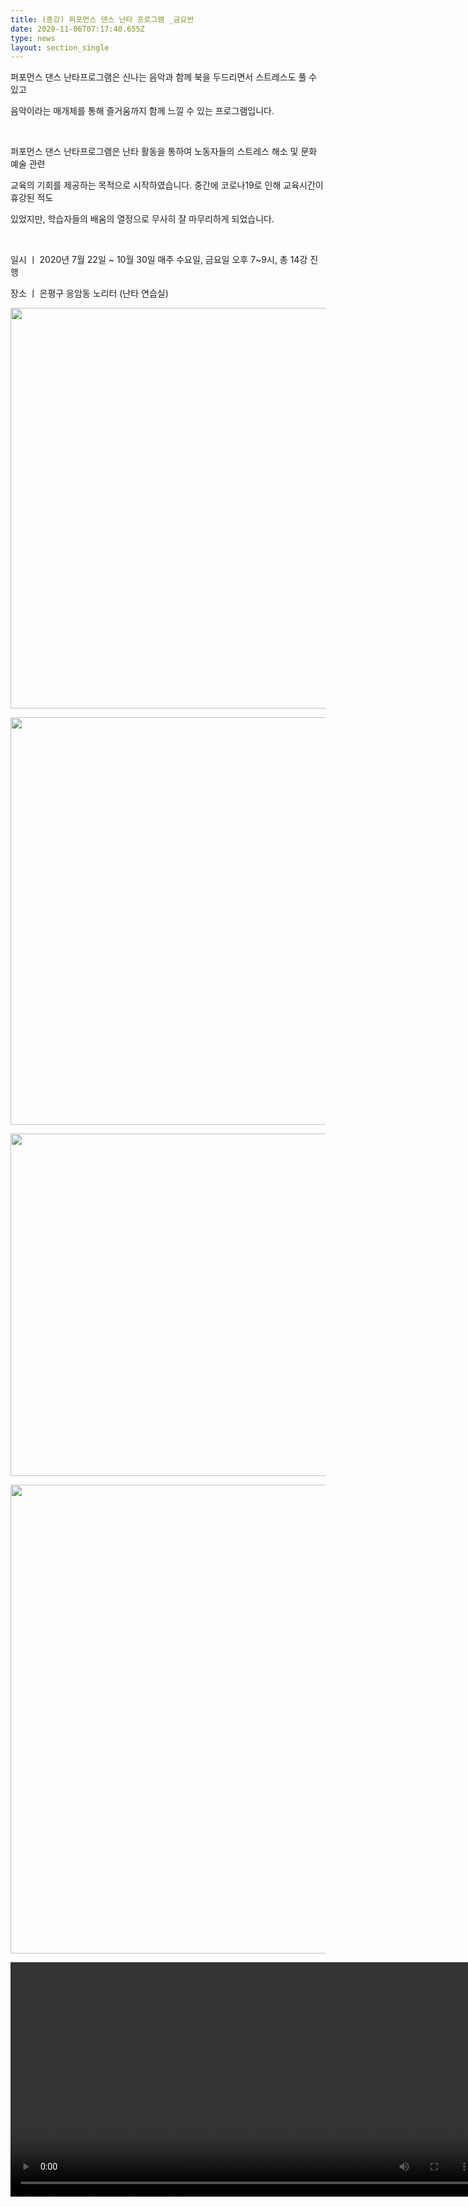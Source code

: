 ```yaml
---
title: (종강) 퍼포먼스 댄스 난타 프로그램 _금요반
date: 2020-11-06T07:17:40.655Z
type: news
layout: section_single
---
```

<p>퍼포먼스 댄스 난타프로그램은 신나는 음악과 함께 북을 두드리면서 스트레스도 풀 수 있고</p>
<p>음악이라는 매개체를 통해 즐거움까지 함께 느낄 수 있는 프로그램입니다.</p>
<p>&nbsp;</p>
<p>퍼포먼스 댄스 난타프로그램은 난타 활동을 통하여 노동자들의 스트레스 해소 및 문화 예술 관련</p>
<p>교육의 기회를 제공하는 목적으로 시작하였습니다. 중간에 코로나19로 인해 교육시간이 휴강된 적도</p>
<p>있었지만, 학습자들의 배움의 열정으로 무사히 잘 마무리하게 되었습니다.</p>
<p>&nbsp;</p>
<p>일시 ㅣ 2020년 7월 22일 ~ 10월 30일 매주 수요일, 금요일 오후 7~9시, 총 14강 진행</p>
<p>장소 ㅣ 은평구 응암동 노리터 (난타 연습실)</p>
<p><img src="https://drive.tiny.cloud/1/engl1s97gj9hrxpoa7eh7z5f05ozxfm1box3nxkh4j7a43ei/26fbb1ee-d353-4c93-98f3-f636c4bbf24e" alt="" width="750" height="641" /></p>
<p><img src="https://drive.tiny.cloud/1/engl1s97gj9hrxpoa7eh7z5f05ozxfm1box3nxkh4j7a43ei/29f602d0-62d8-4b58-9a9c-6ad2c3434ccf" alt="" width="750" height="652" /></p>
<p><img src="https://drive.tiny.cloud/1/engl1s97gj9hrxpoa7eh7z5f05ozxfm1box3nxkh4j7a43ei/be702378-2a2c-400f-955e-683e07bb828b" alt="" width="750" height="548" /></p>
<p><img src="https://drive.tiny.cloud/1/engl1s97gj9hrxpoa7eh7z5f05ozxfm1box3nxkh4j7a43ei/765d4d71-9a8e-47fb-aaf7-4da52497ee09" alt="" width="750" height="750" /></p>
<p><video controls="controls" width="750" height="375">
<source src="https://drive.tiny.cloud/1/engl1s97gj9hrxpoa7eh7z5f05ozxfm1box3nxkh4j7a43ei/bf95fba4-7073-4566-a049-38a90964f1ed" /></video></p>